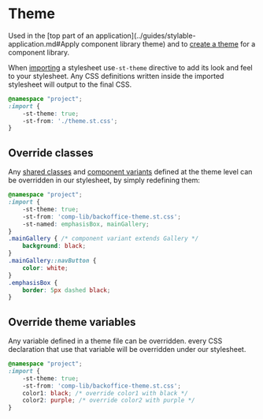 # Theme

Used in the [top part of an application](../guides/stylable-application.md#Apply component library theme) and to [create a theme](../guides/stylable-component-library.md#Theme) for a component library.

When [importing](./imports.md) a stylesheet use`-st-theme` directive to add its look and feel to your stylesheet. Any CSS definitions written inside the imported stylesheet will output to the final CSS.

```css
@namespace "project";
:import {
    -st-theme: true;
    -st-from: './theme.st.css';
}
```

## Override classes

Any [shared classes](../guides/shared-classes.ms) and [component variants](../guides/component-variants.md) defined at the theme level can be overridden in our stylesheet, by simply redefining them:

```css
@namespace "project";
:import {
    -st-theme: true;
    -st-from: 'comp-lib/backoffice-theme.st.css';
    -st-named: emphasisBox, mainGallery;
}
.mainGallery { /* component variant extends Gallery */
    background: black;
}
.mainGallery::navButton {
    color: white;
}
.emphasisBox {
    border: 5px dashed black;
}
```

## Override theme variables

Any variable defined in a theme file can be overridden. every CSS declaration that use that variable will be overridden under our stylesheet.

```css
@namespace "project";
:import {
    -st-theme: true;
    -st-from: 'comp-lib/backoffice-theme.st.css';
    color1: black; /* override color1 with black */
    color2: purple; /* override color2 with purple */
}
```
